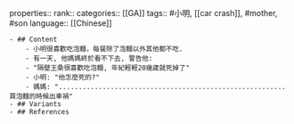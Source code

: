 properties::
rank::
categories:: [[GA]] 
tags:: #小明, [[car crash]], #mother, #son 
language:: [[Chinese]]

	- ## Content
		- 小明很喜歡吃泡麵，每餐除了泡麵以外其他都不吃.
		- 有一天, 他媽媽終於看不下去, 警告他:
		- "隔壁王桑很喜歡吃泡麵, 年紀輕輕20幾歲就死掉了"
		- 小明: "他怎麼死的?"
		- 媽媽: ".........................................................買泡麵的時候出車禍"
	- ## Variants
	- ## References